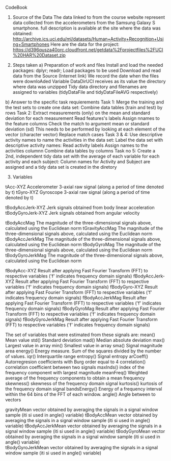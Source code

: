 CodeBook

1. Source of the Data
     The data linked to from the course website represent data collected from the accelerometers from the Samsung Galaxy S smartphone.     full description is available at the site where the data was obtained:
http://archive.ics.uci.edu/ml/datasets/Human+Activity+Recognition+Using+Smartphones
Here are the data for the project:
https://d396qusza40orc.cloudfront.net/getdata%2Fprojectfiles%2FUCI%20HAR%20Dataset.zip

2. Steps taken
a) Preparation of work and files
Install and load the needed packages: dplyr; readr;
Load packages to be used
Download and read data from the Source (Internet link)
We record the date when the files were downloAded
Variable DataDirUCI receives as its value the directory where data was unzipped
Tidy data directory and filenames are assigned to variables (tidyDataFile and tidyDataFileAVG respectively)

b) Answer to the specific task requierements 
Task 1: 
Merge the training and the test sets to create one data set:
Combine data tables (train and test) by rows
Task 2:
Extract measurements (only) on the mean and standard deviation for each measurement
Read features's labels
Assign nnames to the feature columns
Check the match to argument mean or standard deviation (sd)
This needs to be performed by looking at each element of the vector (character vector)
Replace match cases
Task 3 & 4:
Use descriptive activity names to name the activities in the data set:
Label the data set with descriptive activity names:
Read activity labels
Assign names to the activities columnn
Combine data tables by columns
Task no 5:
Create a 2nd, independent tidy data set with the average of each variable for each activity and each subject:
Column names for Activity and Subject are assigned and a tidy data set is created in the diretory

3. Variables

tAcc-XYZ            Accelerometer 3-axial raw signal (along a period of time denoted by t)
tGyro-XYZ           Gyroscope 3-axial raw signal (along a period of time denoted by t)

tBodyAccJerk-XYZ    Jerk signals obtained from body linear acceleration
tBodyGyroJerk-XYZ   Jerk signals obtained from angular velocity

tBodyAccMag         The magnitude of the three-dimensional signals above, calculated using the Euclidean norm 
tGravityAccMag      The magnitude of the three-dimensional signals above, calculated using the Euclidean norm
tBodyAccJerkMag     The magnitude of the three-dimensional signals above, calculated using the Euclidean norm
tBodyGyroMag        The magnitude of the three-dimensional signals above, calculated using the Euclidean norm
tBodyGyroJerkMag    The magnitude of the three-dimensional signals above, calculated using the Euclidean norm

fBodyAcc-XYZ        Result after applying Fast Fourier Transform (FFT) to respective variables ('f' indicates frequency domain signals)
fBodyAccJerk-XYZ    Result after applying Fast Fourier Transform (FFT) to respective variables ('f' indicates frequency domain signals) 
fBodyGyro-XYZ       Result after applying Fast Fourier Transform (FFT) to respective variables ('f' indicates frequency domain signals)
fBodyAccJerkMag     Result after applying Fast Fourier Transform (FFT) to respective variables ('f' indicates frequency domain signals)
fBodyGyroMag        Result after applying Fast Fourier Transform (FFT) to respective variables ('f' indicates frequency domain signals)
fBodyGyroJerkMag    Result after applying Fast Fourier Transform (FFT) to respective variables ('f' indicates frequency domain signals)

The set of variables that were estimated from these signals are: 
mean()              Mean value
std()               Standard deviation
mad()               Median absolute deviation 
max()               Largest value in array
min()               Smallest value in array
sma()               Signal magnitude area
energy()            Energy measure. Sum of the squares divided by the number of values. 
iqr()               Interquartile range 
entropy()           Signal entropy
arCoeff()           Autorregresion coefficients with Burg order equal to 4
correlation()       correlation coefficient between two signals
maxInds()           index of the frequency component with largest magnitude
meanFreq()          Weighted average of the frequency components to obtain a mean frequency
skewness()          skewness of the frequency domain signal 
kurtosis()          kurtosis of the frequency domain signal 
bandsEnergy()       Energy of a frequency interval within the 64 bins of the FFT of each window.
angle()             Angle between to vectors

gravityMean         vector obtained by averaging the signals in a signal window sample (iti si used in angle() variable)
tBodyAccMean        vector obtained by averaging the signals in a signal window sample (iti si used in angle() variable)
tBodyAccJerkMean    vector obtained by averaging the signals in a signal window sample (iti si used in angle() variable)
tBodyGyroMean       vector obtained by averaging the signals in a signal window sample (iti si used in angle() variable)   
tBodyGyroJerkMean   vector obtained by averaging the signals in a signal window sample (iti si used in angle() variable)
